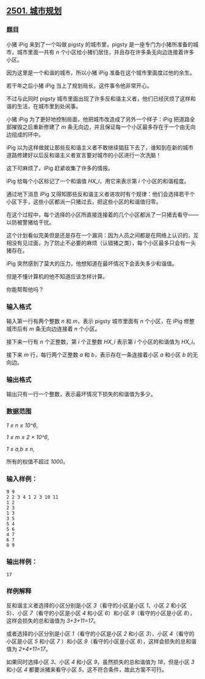 ## [2501. 城市规划](https://www.acwing.com/problem/content/2503/)

### 题目

小猪 iPig 来到了一个叫做 pigsty 的城市里，pigsty 是一座专门为小猪所准备的城市，城市里面一共有 *n* 个小区给小猪们居住，并且存在许多条无向边连接着许多小区。

因为这里是一个和谐的城市，所以小猪 iPig 准备在这个城市里面度过他的余生。

若干年之后小猪 iPig 当上了规划局长，这件事令他非常开心。

不过与此同时 pigsty 城市里面出现了许多反和谐主义者，他们已经厌烦了这样和谐的生活，在城市里到处闹事。

小猪 iPig 为了更好地控制局面，他把城市改造成了另外一个样子：iPig 把道路全部摧毁之后重新修建了 *m* 条无向边，并且保证每一个小区最多存在于一个由无向边组成的环中。

iPig 以为这样做就让那些反和谐主义者不敢继续猖狂下去了，谁知到在新的城市道路修建好以后反和谐主义者宣言要对城市的小区进行一次洗脑！

这下可麻烦了，iPig 赶紧收集了许多的情报。

iPig 给每个小区标记了一个和谐值 *HX_i*，用它来表示第 *i* 个小区的和谐程度。

通过地下消息 iPig 又得知那些反和谐主义者进攻时有个规律：他们会选择若干个小区下手，这些小区都派一只猪过去，把这些小区的和谐值归零。

在这个过程中，每个选择的小区所直接连接着的几个小区都派了一只猪去看守——以防被警猪给干扰。

这个计划看似完美但是还是存在一个漏洞：因为人员之间都是在网络上认识的，互相没有见过面，为了防止不必要的麻烦（认错猪之类），每个小区最多只会有一头猪存在。

iPig 突然感到了莫大的压力，他想知道在最坏情况下会丢失多少和谐值。

但是不懂计算机的他不知道应该怎样计算。

你能帮帮他吗？

### 输入格式

输入第一行有两个整数 *n* 和 *m*，表示 pigsty 城市里面有 *n* 个小区，在 iPig 修整城市后有 *m* 条无向边连接着 *n* 个小区。

接下来一行有 *n* 个正整数，第 *i* 个正整数 *HX_i* 表示第 *i* 个小区的和谐值为 *HX_i*。

接下来 *m* 行，每行两个正整数 *a* 和 *b*，表示存在一条连接着小区 *a* 和小区 *b* 的无向边。

### 输出格式

输出只有一行一个整数，表示最坏情况下损失的和谐值为多少。

### 数据范围

*1 ≤ n ≤ 10^6*,

*1 ≤ m ≤ 2 × 10^6*,

*1 ≤ a,b ≤ n*,

所有的权值不超过 *1000*。

### 输入样例：

```
9 9
2 2 3 4 1 2 3 10 11
1 2
2 3
1 3
3 5
5 4
5 6
4 7
6 7
8 9
```

### 输出样例：

```
17
```

### 样例解释

反和谐主义者选择的小区分别是小区 *3*（看守的小区是小区 *1*、小区 *2* 和小区 *5*）、小区 *7*（看守的小区是小区 *4* 和小区 *6*）和小区 *9*（看守的小区是小区 *8*），这样会损失的总和谐值为 *3+3+11=17*。

或者选择的小区分别是小区 *1*（看守的小区是小区 *2* 和小区 *3*）、小区 *4*（看守的小区是小区 *5* 和小区 *7* ）和小区 *9*（看守的小区是小区 *8*），这样会损失的总和谐值为 *2+4+11=17*。

如果同时选择小区 *3*、小区 *4* 和小区 *9*，虽然损失的总和谐值为 *18*，但是小区 *3* 和小区 *4* 都要派猪来看守小区 *5*，这不符合条件，故此方案不可行。
